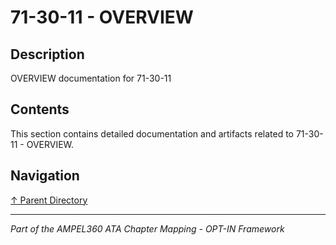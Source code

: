 # 71-30-11 - OVERVIEW

## Description

OVERVIEW documentation for 71-30-11

## Contents

This section contains detailed documentation and artifacts related to 71-30-11 - OVERVIEW.

## Navigation

[↑ Parent Directory](../README.md)

---

*Part of the AMPEL360 ATA Chapter Mapping - OPT-IN Framework*
